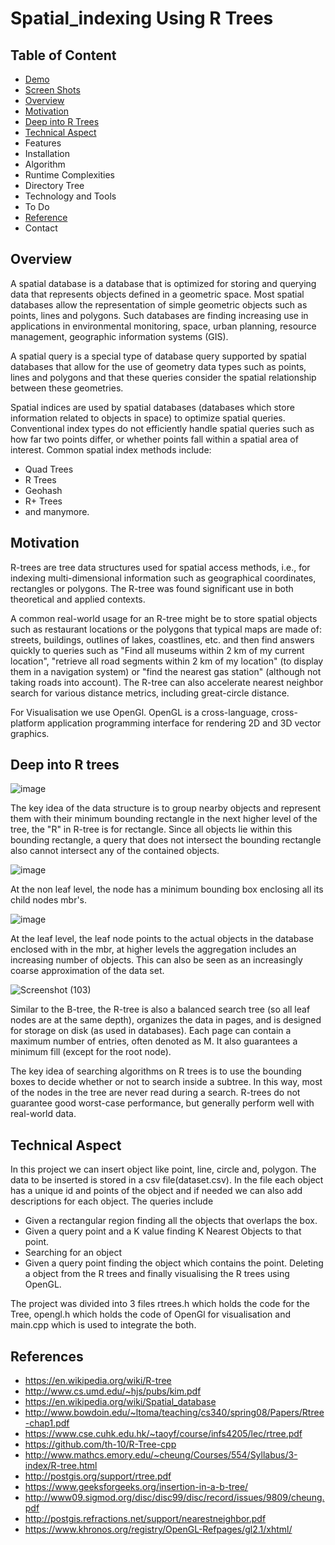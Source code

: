 # Spatial_indexing Using R Trees
## Table of Content
- [Demo](#demo)
- [Screen Shots](#screen-shots)
- [Overview](#overview)
- [Motivation](#motivation)
- [Deep into R Trees](#deep-into-r-trees)
- [Technical Aspect](#technical-aspect)
- Features
- Installation
- Algorithm
- Runtime Complexities
- Directory Tree
- Technology and Tools
- To Do
- [Reference](#references)
- Contact
## Overview
A spatial database is a database that is optimized for storing and querying data that represents objects defined in a geometric space. Most spatial databases allow the representation of simple geometric objects such as points, lines and polygons. Such databases are finding increasing use in applications in environmental monitoring, space, urban planning, resource management, geographic information systems (GIS).

A spatial query is a special type of database query supported by spatial databases that allow for the use of geometry data types such as points, lines and polygons and that these queries consider the spatial relationship between these geometries. 

Spatial indices are used by spatial databases (databases which store information related to objects in space) to optimize spatial queries. Conventional index types do not efficiently handle spatial queries such as how far two points differ, or whether points fall within a spatial area of interest. Common spatial index methods include:

- Quad Trees
- R Trees
- Geohash
- R+ Trees
- and manymore.
## Motivation
R-trees are tree data structures used for spatial access methods, i.e., for indexing multi-dimensional information such as geographical coordinates, rectangles or polygons.
The R-tree was found significant use in both theoretical and applied contexts.  

A common real-world usage for an R-tree might be to store spatial objects such as restaurant locations or the polygons that typical maps are made of: streets, buildings, outlines of lakes, coastlines, etc. and then find answers quickly to queries such as "Find all museums within 2 km of my current location", "retrieve all road segments within 2 km of my location" (to display them in a navigation system) or "find the nearest gas station" (although not taking roads into account). The R-tree can also accelerate nearest neighbor search for various distance metrics, including great-circle distance.

For Visualisation we use OpenGl. OpenGL is a cross-language, cross-platform application programming interface for rendering 2D and 3D vector graphics.
## Deep into R trees
![image](https://user-images.githubusercontent.com/49152921/121508047-d491c380-ca02-11eb-9cc4-e7ba3501d42d.png)

The key idea of the data structure is to group nearby objects and represent them with their minimum bounding rectangle in the next higher level of the tree, the "R" in R-tree is for rectangle.  Since all objects lie within this bounding rectangle, a query that does not intersect the bounding rectangle also cannot intersect any of the contained objects. 

![image](https://user-images.githubusercontent.com/49152921/121508174-f4c18280-ca02-11eb-9123-eceefa600577.png)

At the non leaf level, the node has a minimum bounding box enclosing all its child nodes mbr's.

![image](https://user-images.githubusercontent.com/49152921/121508321-1884c880-ca03-11eb-8051-b60956942624.png)

At the leaf level, the leaf node points to the actual objects in the database enclosed with in the mbr, at higher levels the aggregation includes an increasing number of objects. This can also be seen as an increasingly coarse approximation of the data set.

![Screenshot (103)](https://user-images.githubusercontent.com/49152921/121506044-00ac4500-ca01-11eb-8727-f99f6403ebb5.png)

Similar to the B-tree, the R-tree is also a balanced search tree (so all leaf nodes are at the same depth), organizes the data in pages, and is designed for storage on disk (as used in databases). Each page can contain a maximum number of entries, often denoted as M. It also guarantees a minimum fill (except for the root node).

The key idea of searching algorithms on R trees is to use the bounding boxes to decide whether or not to search inside a subtree. In this way, most of the nodes in the tree are never read during a search. R-trees do not guarantee good worst-case performance, but generally perform well with real-world data.
## Technical Aspect
In this project we can insert object like point, line, circle and, polygon. The data to be inserted is stored in a csv file(dataset.csv). In the file each object has a unique id and points of the object and if needed we can also add descriptions for each object.
The queries include
- Given a rectangular region finding all the objects that overlaps the box.
- Given a query point and a K value finding K Nearest Objects to that point.
- Searching for an object
- Given a query point finding the object which contains the point.
Deleting a object from the R trees and finally visualising the R trees using OpenGL.

The project was divided into 3 files rtrees.h which holds the code for the Tree, opengl.h which holds the code of OpenGl for visualisation and main.cpp which is used to integrate the both.
## References
- https://en.wikipedia.org/wiki/R-tree
- http://www.cs.umd.edu/~hjs/pubs/kim.pdf
- https://en.wikipedia.org/wiki/Spatial_database
- http://www.bowdoin.edu/~ltoma/teaching/cs340/spring08/Papers/Rtree-chap1.pdf
- https://www.cse.cuhk.edu.hk/~taoyf/course/infs4205/lec/rtree.pdf
- https://github.com/th-10/R-Tree-cpp
- http://www.mathcs.emory.edu/~cheung/Courses/554/Syllabus/3-index/R-tree.html
- http://postgis.org/support/rtree.pdf
- https://www.geeksforgeeks.org/insertion-in-a-b-tree/
- http://www09.sigmod.org/disc/disc99/disc/record/issues/9809/cheung.pdf
- http://postgis.refractions.net/support/nearestneighbor.pdf
- https://www.khronos.org/registry/OpenGL-Refpages/gl2.1/xhtml/
